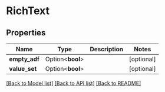 # RichText

## Properties

Name | Type | Description | Notes
------------ | ------------- | ------------- | -------------
**empty_adf** | Option<**bool**> |  | [optional]
**value_set** | Option<**bool**> |  | [optional]

[[Back to Model list]](../README.md#documentation-for-models) [[Back to API list]](../README.md#documentation-for-api-endpoints) [[Back to README]](../README.md)


